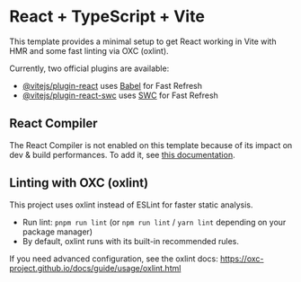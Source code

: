 # React + TypeScript + Vite

This template provides a minimal setup to get React working in Vite with HMR and some fast linting via OXC (oxlint).

Currently, two official plugins are available:

- [@vitejs/plugin-react](https://github.com/vitejs/vite-plugin-react/blob/main/packages/plugin-react) uses [Babel](https://babeljs.io/) for Fast Refresh
- [@vitejs/plugin-react-swc](https://github.com/vitejs/vite-plugin-react/blob/main/packages/plugin-react-swc) uses [SWC](https://swc.rs/) for Fast Refresh

## React Compiler

The React Compiler is not enabled on this template because of its impact on dev & build performances. To add it, see [this documentation](https://react.dev/learn/react-compiler/installation).

## Linting with OXC (oxlint)

This project uses oxlint instead of ESLint for faster static analysis.

- Run lint: `pnpm run lint` (or `npm run lint` / `yarn lint` depending on your package manager)
- By default, oxlint runs with its built-in recommended rules.

If you need advanced configuration, see the oxlint docs: https://oxc-project.github.io/docs/guide/usage/oxlint.html
